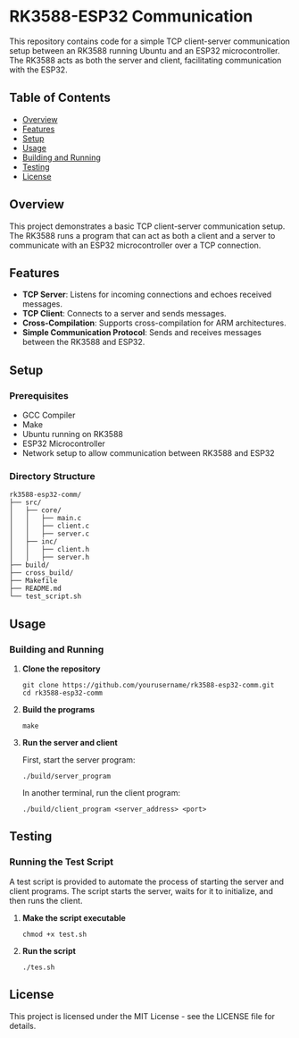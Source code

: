 # RK3588-ESP32 Communication

This repository contains code for a simple TCP client-server communication setup between an RK3588 running Ubuntu and an ESP32 microcontroller. The RK3588 acts as both the server and client, facilitating communication with the ESP32.

## Table of Contents

- [Overview](#overview)
- [Features](#features)
- [Setup](#setup)
- [Usage](#usage)
- [Building and Running](#building-and-running)
- [Testing](#testing)
- [License](#license)

## Overview

This project demonstrates a basic TCP client-server communication setup. The RK3588 runs a program that can act as both a client and a server to communicate with an ESP32 microcontroller over a TCP connection.

## Features

- **TCP Server**: Listens for incoming connections and echoes received messages.
- **TCP Client**: Connects to a server and sends messages.
- **Cross-Compilation**: Supports cross-compilation for ARM architectures.
- **Simple Communication Protocol**: Sends and receives messages between the RK3588 and ESP32.

## Setup

### Prerequisites

- GCC Compiler
- Make
- Ubuntu running on RK3588
- ESP32 Microcontroller
- Network setup to allow communication between RK3588 and ESP32

### Directory Structure

```
rk3588-esp32-comm/
├── src/
│   ├── core/
│   │   ├── main.c
│   │   ├── client.c
│   │   ├── server.c
│   ├── inc/
│   │   ├── client.h
│   │   ├── server.h
├── build/
├── cross_build/
├── Makefile
├── README.md
└── test_script.sh
```

## Usage

### Building and Running

1. **Clone the repository**

   ```
   git clone https://github.com/yourusername/rk3588-esp32-comm.git
   cd rk3588-esp32-comm
   ```

2. **Build the programs**

   ```
   make
   ```

3. **Run the server and client**

   First, start the server program:

   ```
   ./build/server_program
   ```

   In another terminal, run the client program:

   ```
   ./build/client_program <server_address> <port>
   ```

## Testing

### Running the Test Script

A test script is provided to automate the process of starting the server and client programs. The script starts the server, waits for it to initialize, and then runs the client.

1. **Make the script executable**

   ```
   chmod +x test.sh
   ```

2. **Run the script**

   ```
   ./tes.sh
   ```

## License

This project is licensed under the MIT License - see the LICENSE file for details.

